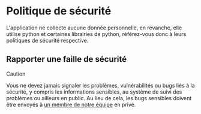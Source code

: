 # Politique de sécurité
L'application ne collecte aucune donnée personnelle, en revanche, elle utilise python et certaines librairies de python, référez-vous donc à leurs politiques de sécurité respective.

## Rapporter une faille de sécurité
> [!CAUTION]
> Vous ne devez jamais signaler les problèmes, vulnérabilités ou bugs liés à la sécurité, y compris les informations sensibles, au système de suivi des problèmes ou ailleurs en public. Au lieu de cela, les bugs sensibles doivent être envoyés à [un membre de notre équipe](README.md#crédits) en privé.